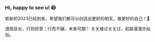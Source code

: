### Hi, happy to see u! 😄

崭新的2023已经到来，希望我们都可以创造出更好的明天，做更好的自己！🍻

道阻且长，行则将至；行而不辍，未来可期！
关关难过关关过，前路漫漫亦灿灿。
